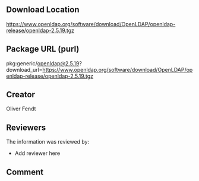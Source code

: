 ## Download Location

https://www.openldap.org/software/download/OpenLDAP/openldap-release/openldap-2.5.19.tgz

## Package URL (purl)

pkg:generic/openldap@2.5.19?download_url=https://www.openldap.org/software/download/OpenLDAP/openldap-release/openldap-2.5.19.tgz

## Creator

Oliver Fendt

## Reviewers

The information was reviewed by:

* Add reviewer here

## Comment

